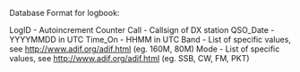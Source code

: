 Database Format for logbook:

LogID - Autoincrement Counter
Call  - Callsign of DX station
QSO_Date - YYYYMMDD in UTC
Time_On - HHMM in UTC
Band - List of specific values, see http://www.adif.org/adif.html (eg. 160M, 80M)
Mode - List of specific values, see http://www.adif.org/adif.html (eg. SSB, CW, FM, PKT)
